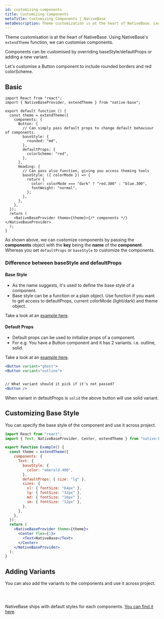 ```yaml
---
id: customizing-components
title: Customizing Components
metaTitle: Customizing Components | NativeBase
metaDescription: Theme customization is at the heart of NativeBase. Learn how to customize components easily with examples and the difference between baseStyle and defaultProps.
---
```


Theme customisation is at the heart of NativeBase. Using NativeBase's `extendTheme` function, we can customise components.

Components can be customised by overriding baseStyle/defaultProps or adding a new variant.

Let's customise a Button component to include rounded borders and red colorScheme.

## Basic

```tsx
import React from "react";
import { NativeBaseProvider, extendTheme } from "native-base";

export default function () {
  const theme = extendTheme({
    components: {
      Button: {
        // Can simply pass default props to change default behaviour of components.
        baseStyle: {
          rounded: "md",
        },
        defaultProps: {
          colorScheme: "red",
        },
      },
      Heading: {
        // Can pass also function, giving you access theming tools
        baseStyle: ({ colorMode }) => {
          return {
            color: colorMode === "dark" ? "red.300" : "blue.300",
            fontWeight: "normal",
          };
        },
      },
    },
  });
  return (
    <NativeBaseProvider theme={theme}>{/* components */}</NativeBaseProvider>
  );
}
```

As shown above, we can customize components by passing the **components** object with the **key** being the **name** of the **component**. Whereas you set `defaultProps` or `baseStyle` to customize the components.

### Difference between baseStyle and defaultProps

#### Base Style

- As the name suggests, it's used to define the base style of a component.
- Base style can be a function or a plain object. Use function if you want to get access to defaultProps, current colorMode (light/dark) and theme object.

Take a look at an [example here](https://github.com/GeekyAnts/NativeBase/blob/v3.1.0/src/theme/components/button.ts#L5).

#### Default Props

- Default props can be used to initialize props of a component.
- For e.g. You have a Button component and it has 2 variants. i.e. outline, solid.

Take a look at an [example here](https://github.com/GeekyAnts/NativeBase/blob/v3.1.0/src/theme/components/button.ts#L201).

```jsx
<Button variant="ghost">
<Button variant="outline">


// What variant should it pick if it's not passed?
<Button />
```

When variant in defaultProps is `solid` the above button will use solid variant.

## Customizing Base Style

You can specify the base style of the component and use it across project.

```jsx isLive=true
import React from "react";
import { Text, NativeBaseProvider, Center, extendTheme } from "native-base";

export function Example() {
  const theme = extendTheme({
    components: {
      Text: {
        baseStyle: {
          color: "emerald.400",
        },
        defaultProps: { size: "lg" },
        sizes: {
          xl: { fontSize: "64px" },
          lg: { fontSize: "32px" },
          md: { fontSize: "16px" },
          sm: { fontSize: "12px" },
        },
      },
    },
  });
  return (
    <NativeBaseProvider theme={theme}>
      <Center flex={1}>
        <Text>NativeBase</Text>
      </Center>
    </NativeBaseProvider>
  );
}
```

## Adding Variants

You can also add the variants to the components and use it across project.

```ComponentSnackPlayer path=theme,Custom,CustomizingVariant.tsx

```

<br />

NativeBase ships with default styles for each components. [You can find it here](https://github.com/GeekyAnts/NativeBase/tree/v3.1.0/src/theme/components).
